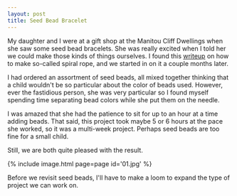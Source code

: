 ```yaml
---
layout: post
title: Seed Bead Bracelet
---
```

My daughter and I were at a gift shop at the Manitou Cliff Dwellings when she
saw some seed bead bracelets. She was really excited when I told her we could
make those kinds of things ourselves. I found this
[writeup](http://www.seedbeadsmarts.com/spiral-rope.html) on how to make
so-called spiral rope, and we started in on it a couple months later.

I had ordered an assortment of seed beads, all mixed together thinking that a
child wouldn't be so particular about the color of beads used. However, ever
the fastidious person, she was very particular so I found myself spending time
separating bead colors while she put them on the needle.

I was amazed that she had the patience to sit for up to an hour at a time adding
beads. That said, this project took maybe 5 or 6 hours at the pace she worked,
so it was a multi-week project. Perhaps seed beads are too fine for a small
child.

Still, we are both quite pleased with the result.

{% include image.html page=page id='01.jpg' %}

Before we revisit seed beads, I'll have to make a loom to expand the type of
project we can work on.

